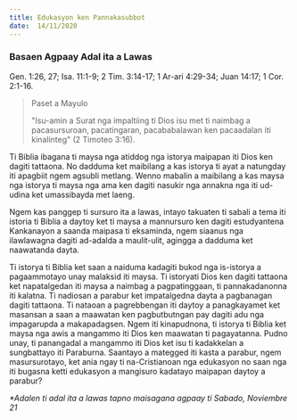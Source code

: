 ```yaml
---
title: Edukasyon ken Pannakasubbot
date:  14/11/2020
---
```


### Basaen Agpaay Adal ita a Lawas
Gen. 1:26, 27; Isa. 11:1-9; 2 Tim. 3:14-17; 1 Ar-ari 4:29-34; Juan 14:17; 1 Cor. 2:1-16.

> <p>Paset a Mayulo</p>
> "Isu-amin a Surat nga impaltiing ti Dios isu met ti naimbag a pacasursuroan, pacatingaran, pacababalawan ken pacaadalan iti kinalinteg" (2 Timoteo 3:16).

Ti Biblia ibagana ti maysa nga atiddog nga istorya maipapan iti Dios ken dagiti tattaona. No dadduma ket maibilang a kas istorya ti ayat a natungday iti apagbiit ngem agsubli metlang. Wenno mabalin a maibilang a kas maysa nga istorya ti maysa nga ama ken dagiti nasukir nga annakna nga iti ud-udina ket umassibayda met laeng.

Ngem kas panggep ti sursuro ita a lawas, intayo takuaten ti sabali a tema iti istoria ti Biblia a daytoy ket ti maysa a mannursuro ken dagiti estudyantena Kankanayon a saanda maipasa ti eksaminda, ngem siaanus nga ilawlawagna dagiti ad-adalda a maulit-ulit, agingga a dadduma ket naawatanda dayta.

Ti istorya ti Biblia ket saan a naiduma kadagiti bukod nga is-istorya a pagaammotayo unay malaksid iti maysa. Ti istoryati Dios ken dagiti tattaona ket napatalgedan iti maysa a naimbag a pagpatinggaan, ti pannakadanonna iti kalatna. Ti nadiosan a parabur ket impatalgedna dayta a pagbanagan dagiti tattaona. Ti nataoan a pagrebbengan iti daytoy a panagkayamet ket masansan a saan a maawatan ken pagbutbutngan pay dagiti adu nga impagarupda a makapadagsen. Ngem iti kinapudnona, ti istorya ti Biblia ket maysa nga awis a mangammo iti Dios ken maawatan ti pagayatanna. Pudno unay, ti panangadal a mangammo iti Dios ket isu ti kadakkelan a sungbattayo iti Paraburna. Saantayo a mategged iti kasta a parabur, ngem masursurotayo, ket ania ngay ti na-Cristianoan nga edukasyon no saan nga iti bugasna ketti edukasyon a mangisuro kadatayo maipapan daytoy a parabur?

_*Adalen ti adal ita a lawas tapno maisagana agpaay ti Sabado, Noviembre 21_